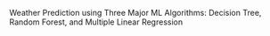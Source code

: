 Weather Prediction using Three Major ML Algorithms: Decision Tree, Random Forest, and Multiple Linear Regression
